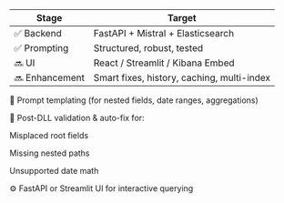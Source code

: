 | Stage          | Target                                     |
| -------------- | ------------------------------------------ |
| ✅ Backend      | FastAPI + Mistral + Elasticsearch          |
| ✅ Prompting    | Structured, robust, tested                 |
| 🔜 UI          | React / Streamlit / Kibana Embed           |
| 🔜 Enhancement | Smart fixes, history, caching, multi-index |



🔁 Prompt templating (for nested fields, date ranges, aggregations)

🤖 Post-DLL validation & auto-fix for:

Misplaced root fields

Missing nested paths

Unsupported date math

⚙️ FastAPI or Streamlit UI for interactive querying